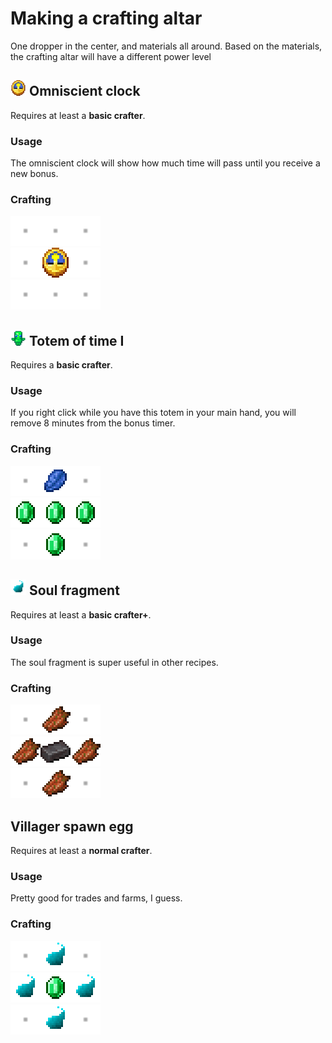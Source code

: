 # Making a crafting altar
One dropper in the center, and materials all around. Based on the materials, the crafting altar will have a different power level
## <img src="../../../gitimages/clock.png" width=25> Omniscient clock
Requires at least a **basic crafter**.
### Usage
The omniscient clock will show how much time will pass until you receive a new bonus.
### Crafting
<img src="../../../gitimages/empty.png" width=48><img src="../../../gitimages/empty.png" width=48><img src="../../../gitimages/empty.png" width=48>  
<img src="../../../gitimages/empty.png" width=48><img src="../../../gitimages/clock.png" width=48><img src="../../../gitimages/empty.png" width=48>  
<img src="../../../gitimages/empty.png" width=48><img src="../../../gitimages/empty.png" width=48><img src="../../../gitimages/empty.png" width=48>
## <img src="../../../gitimages/totem_of_time.png" width=25> Totem of time I
Requires a **basic crafter**.
### Usage
If you right click while you have this totem in your main hand, you will remove 8 minutes from the bonus timer.
### Crafting
<img src="../../../gitimages/empty.png" width=48><img src="../../../gitimages/lapis_lazuli.png" width=48><img src="../../../gitimages/empty.png" width=48>  
<img src="../../../gitimages/emerald.png" width=48><img src="../../../gitimages/emerald.png" width=48><img src="../../../gitimages/emerald.png" width=48>  
<img src="../../../gitimages/empty.png" width=48><img src="../../../gitimages/emerald.png" width=48><img src="../../../gitimages/empty.png" width=48>

## <img src="../../../gitimages/soul_fragment.png" width=25> Soul fragment
Requires at least a **basic crafter+**.
### Usage
The soul fragment is super useful in other recipes.
### Crafting
<img src="../../../gitimages/empty.png" width=48><img src="../../../gitimages/rotten_flesh.png" width=48><img src="../../../gitimages/empty.png" width=48>  
<img src="../../../gitimages/rotten_flesh.png" width=48><img src="../../../gitimages/netherite_ingot.png" width=48><img src="../../../gitimages/rotten_flesh.png" width=48>  
<img src="../../../gitimages/empty.png" width=48><img src="../../../gitimages/rotten_flesh.png" width=48><img src="../../../gitimages/empty.png" width=48>

## Villager spawn egg
Requires at least a **normal crafter**.
### Usage
Pretty good for trades and farms, I guess.
### Crafting
<img src="../../../gitimages/empty.png" width=48><a href="/data/smallworld/functions/craftings.md#-soul-fragment"><img src="../../../gitimages/soul_fragment.png" width=48></a><img src="../../../gitimages/empty.png" width=48>  
<a href="/data/smallworld/functions/craftings.md#-soul-fragment"><img src="../../../gitimages/soul_fragment.png" width=48></a><img src="../../../gitimages/emerald.png" width=48><a href="/data/smallworld/functions/craftings.md#-soul-fragment"><img src="../../../gitimages/soul_fragment.png" width=48></a>  
<img src="../../../gitimages/empty.png" width=48><a href="/data/smallworld/functions/craftings.md#-soul-fragment"><img src="../../../gitimages/soul_fragment.png" width=48></a><img src="../../../gitimages/empty.png" width=48>
